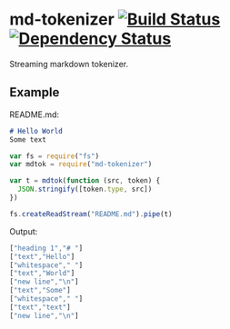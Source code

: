 # md-tokenizer [![Build Status](http://img.shields.io/travis/alanshaw/md-tokenizer.svg?style=flat)](https://travis-ci.org/alanshaw/md-tokenizer) [![Dependency Status](https://david-dm.org/alanshaw/md-tokenizer.svg?style=flat)](https://david-dm.org/alanshaw/md-tokenizer)

Streaming markdown tokenizer.

## Example

README.md:

```md
# Hello World
Some text
```

```js
var fs = require("fs")
var mdtok = require("md-tokenizer")

var t = mdtok(function (src, token) {
  JSON.stringify([token.type, src])
})

fs.createReadStream("README.md").pipe(t)
```

Output:

```js
["heading 1","# "]
["text","Hello"]
["whitespace"," "]
["text","World"]
["new line","\n"]
["text","Some"]
["whitespace"," "]
["text","text"]
["new line","\n"]
```
